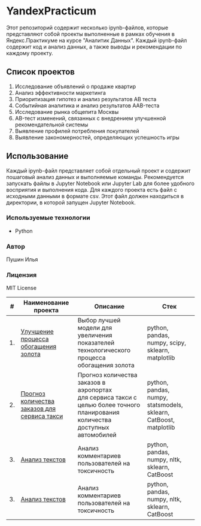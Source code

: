 # YandexPracticum

Этот репозиторий содержит несколько ipynb-файлов, которые представляют собой проекты выполненные в рамках обучения в Яндекс.Практикуме на курсе "Аналитик Данных". Каждый ipynb-файл содержит код и анализ данных, а также выводы и рекомендации по каждому проекту.

## Список проектов

1. Исследование объявлений о продаже квартир
2. Анализ эффективности маркетинга
3. Приоритизация гипотез и анализ результатов AB теста
4. Событийная аналитика и анализ результатов AAB-теста
5. Исследование рынка общепита Москвы
6. AB-тест изменений, связанных с внедрением улучшенной рекомендательной системы
7. Выявление профилей потребления покупателей
8. Выявление закономерностей, определяющих успешность игры

## Использование

Каждый ipynb-файл представляет собой отдельный проект и содержит пошаговый анализ данных и выполняемые команды. Рекомендуется запускать файлы в Jupyter Notebook или Jupyter Lab для более удобного восприятия и выполнения кода. Для каждого проекта есть файл с исходными данными в формате csv. Этот файл должен находиться в директории, в которой запущен Jupyter Notebook.

### Используемые технологии

- Python

### Автор

Пушин Илья

### Лицензия

MIT License

| #    | Наименование проекта                | Описание                                                     | Стек                                                         |
| ---- | ------------------------------------------------------------ | ------------------------------------------------------------ | ------------------------------------------------------------ |
| 1.   | [Улучшение процесса обогащения золота](https://github.com/aq2003/Portfolio/tree/main/Gold%20Recovery) | Выбор лучшей модели для увеличения <br/>показателей технологического процесса <br/>обогащения золота | python, pandas, numpy, scipy, sklearn, matplotlib       |
| 2.   | [Прогноз количества заказов для сервиса такси](https://github.com/aq2003/Portfolio/tree/main/Taxi%20Service) | Прогноз количества заказов в аэропортах <br/>для сервиса такси с целью более точного планирования количества доступных <br/>автомобилей | python, pandas, numpy, statsmodels, sklearn, CatBoost, matplotlib |
| 3.   | [Анализ текстов](https://github.com/aq2003/Portfolio/tree/main/Analyzing%20Texts) | Анализ комментариев пользователей на токсичность             | python, pandas, numpy, nltk, sklearn, CatBoost |
| 3.   | [Анализ текстов](https://github.com/aq2003/Portfolio/tree/main/Analyzing%20Texts) | Анализ комментариев пользователей на токсичность             | python, pandas, numpy, nltk, sklearn, CatBoost |
